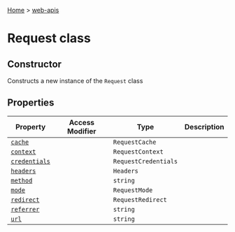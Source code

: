 <!-- docId=web-apis.request -->

[Home](./index.md) &gt; [web-apis](./web-apis.md)

# Request class

## Constructor

Constructs a new instance of the `Request` class

## Properties

|  Property | Access Modifier | Type | Description |
|  --- | --- | --- | --- |
|  [`cache`](./web-apis.request.cache.md) |  | `RequestCache` |  |
|  [`context`](./web-apis.request.context.md) |  | `RequestContext` |  |
|  [`credentials`](./web-apis.request.credentials.md) |  | `RequestCredentials` |  |
|  [`headers`](./web-apis.request.headers.md) |  | `Headers` |  |
|  [`method`](./web-apis.request.method.md) |  | `string` |  |
|  [`mode`](./web-apis.request.mode.md) |  | `RequestMode` |  |
|  [`redirect`](./web-apis.request.redirect.md) |  | `RequestRedirect` |  |
|  [`referrer`](./web-apis.request.referrer.md) |  | `string` |  |
|  [`url`](./web-apis.request.url.md) |  | `string` |  |

